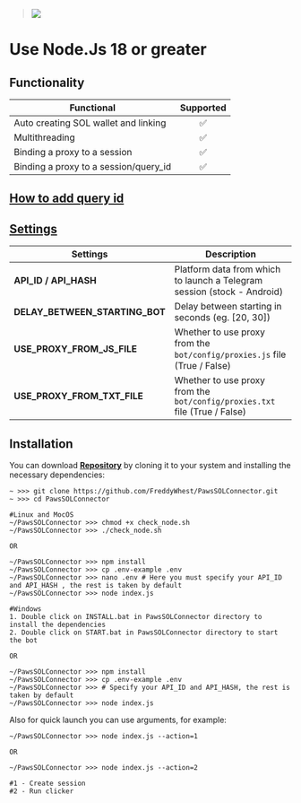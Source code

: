 > [<img src="https://img.shields.io/badge/Telegram-%40Me-orange">](https://t.me/roddyfred)

# Use Node.Js 18 or greater

## Functionality

| Functional                            | Supported |
| ------------------------------------- | :-------: |
| Auto creating SOL wallet and linking  |    ✅     |
| Multithreading                        |    ✅     |
| Binding a proxy to a session          |    ✅     |
| Binding a proxy to a session/query_id |    ✅     |

## [How to add query id](https://github.com/Freddywhest/RockyRabbitBot/blob/main/AddQueryId.md)

## [Settings](https://github.com/FreddyWhest/PawsSOLConnector/blob/main/.env-example)

| Settings                       | Description                                                                |
| ------------------------------ | -------------------------------------------------------------------------- |
| **API_ID / API_HASH**          | Platform data from which to launch a Telegram session (stock - Android)    |
| **DELAY_BETWEEN_STARTING_BOT** | Delay between starting in seconds (eg. [20, 30])                           |
| **USE_PROXY_FROM_JS_FILE**     | Whether to use proxy from the `bot/config/proxies.js` file (True / False)  |
| **USE_PROXY_FROM_TXT_FILE**    | Whether to use proxy from the `bot/config/proxies.txt` file (True / False) |

## Installation

You can download [**Repository**](https://github.com/FreddyWhest/PawsSOLConnector) by cloning it to your system and installing the necessary dependencies:

```shell
~ >>> git clone https://github.com/FreddyWhest/PawsSOLConnector.git
~ >>> cd PawsSOLConnector

#Linux and MocOS
~/PawsSOLConnector >>> chmod +x check_node.sh
~/PawsSOLConnector >>> ./check_node.sh

OR

~/PawsSOLConnector >>> npm install
~/PawsSOLConnector >>> cp .env-example .env
~/PawsSOLConnector >>> nano .env # Here you must specify your API_ID and API_HASH , the rest is taken by default
~/PawsSOLConnector >>> node index.js

#Windows
1. Double click on INSTALL.bat in PawsSOLConnector directory to install the dependencies
2. Double click on START.bat in PawsSOLConnector directory to start the bot

OR

~/PawsSOLConnector >>> npm install
~/PawsSOLConnector >>> cp .env-example .env
~/PawsSOLConnector >>> # Specify your API_ID and API_HASH, the rest is taken by default
~/PawsSOLConnector >>> node index.js
```

Also for quick launch you can use arguments, for example:

```shell
~/PawsSOLConnector >>> node index.js --action=1

OR

~/PawsSOLConnector >>> node index.js --action=2

#1 - Create session
#2 - Run clicker
```
